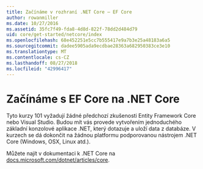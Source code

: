 ```yaml
---
title: Začínáme v rozhraní .NET Core – EF Core
author: rowanmiller
ms.date: 10/27/2016
ms.assetid: 35fc7f49-fda8-4d8d-822f-78dd2d484d79
uid: core/get-started/netcore/index
ms.openlocfilehash: 68e452251e5cc7b555417e9a7b3e25a48183a6a5
ms.sourcegitcommit: dadee5905ada9ecdbae28363a682950383ce3e10
ms.translationtype: MT
ms.contentlocale: cs-CZ
ms.lasthandoff: 08/27/2018
ms.locfileid: "42996417"
---
```

# <a name="getting-started-with-ef-core-on-net-core"></a>Začínáme s EF Core na .NET Core

Tyto kurzy 101 vyžadují žádné předchozí zkušenosti Entity Framework Core nebo Visual Studio. Budou mít vás provede vytvořením jednoduchého základní konzolové aplikace .NET, který dotazuje a uloží data z databáze. V kurzech se dá dokončit na žádnou platformu podporovanou nástrojem .NET Core (Windows, OSX, Linux atd.).

Můžete najít v dokumentaci k .NET Core na [docs.microsoft.com/dotnet/articles/core](https://docs.microsoft.com/dotnet/articles/core/).
